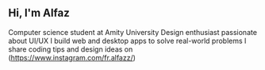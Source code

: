 ## Hi, I'm Alfaz 
 Computer science student at Amity University
 Design enthusiast passionate about UI/UX
 I build web and desktop apps to solve real-world problems
 I share coding tips and design ideas on (https://www.instagram.com/fr.alfazz/)
